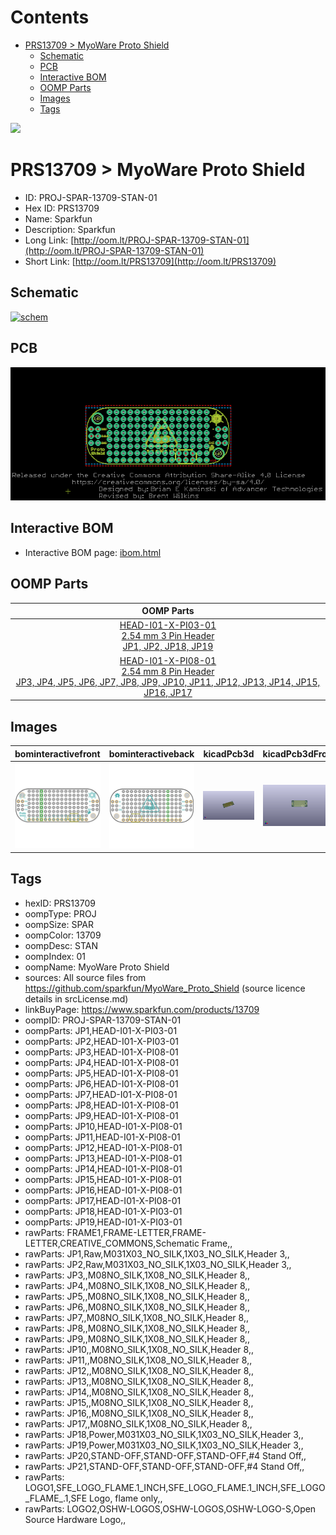 



Contents
========

* [PRS13709 > MyoWare Proto Shield](#prs13709--myoware-proto-shield)
	* [Schematic](#schematic)
	* [PCB](#pcb)
	* [Interactive BOM](#interactive-bom)
	* [OOMP Parts](#oomp-parts)
	* [Images](#images)
	* [Tags](#tags)
  
![][im]
# PRS13709 > MyoWare Proto Shield

- ID: PROJ-SPAR-13709-STAN-01
- Hex ID: PRS13709
- Name: Sparkfun
- Description: Sparkfun
- Long Link: [http://oom.lt/PROJ-SPAR-13709-STAN-01](http://oom.lt/PROJ-SPAR-13709-STAN-01)
- Short Link: [http://oom.lt/PRS13709](http://oom.lt/PRS13709)

## Schematic
  
[![schem](eagleSchemImage.png)](eagleSchemImage.png)
## PCB
  
[![pcb](eagleImage.png)](eagleImage.png)
## Interactive BOM

- Interactive BOM page: [ibom.html](https://htmlpreview.github.io/?https://github.com/oomlout/oomlout_OOMP_projects/blob/main/PROJ-SPAR-13709-STAN-01/kicad/bom/ibom.html)

## OOMP Parts
  

|OOMP Parts|
| :---: |
|[HEAD-I01-X-PI03-01<br> 2.54 mm 3 Pin Header<br> JP1, JP2, JP18, JP19](https://github.com/oomlout/oomlout_OOMP_parts/tree/main/HEAD-I01-X-PI03-01/)|
|[HEAD-I01-X-PI08-01<br> 2.54 mm 8 Pin Header<br> JP3, JP4, JP5, JP6, JP7, JP8, JP9, JP10, JP11, JP12, JP13, JP14, JP15, JP16, JP17](https://github.com/oomlout/oomlout_OOMP_parts/tree/main/HEAD-I01-X-PI08-01/)|

## Images
  
  

|bominteractivefront|bominteractiveback|kicadPcb3d|kicadPcb3dFront|kicadPcb3dBack|eagleImage|eagleSchemImage|pcbdraw|pcbdrawback|
| :---: | :---: | :---: | :---: | :---: | :---: | :---: | :---: | :---: |
|[![bominteractivefront](bomFront_140.png)](bomFront.png)|[![bominteractiveback](bomBack_140.png)](bomBack.png)|[![kicadPcb3d](kicadPcb3d_140.png)](kicadPcb3d.png)|[![kicadPcb3dFront](kicadPcb3dFront_140.png)](kicadPcb3dFront.png)|[![kicadPcb3dBack](kicadPcb3dBack_140.png)](kicadPcb3dBack.png)|[![eagleImage](eagleImage_140.png)](eagleImage.png)|[![eagleSchemImage](eagleSchemImage_140.png)](eagleSchemImage.png)|[![pcbdraw](pcbdraw_140.png)](pcbdraw.png)|[![pcbdrawback](pcbdrawBack_140.png)](pcbdrawBack.png)|

## Tags

- hexID: PRS13709
- oompType: PROJ
- oompSize: SPAR
- oompColor: 13709
- oompDesc: STAN
- oompIndex: 01
- oompName: MyoWare Proto Shield
- sources: All source files from https://github.com/sparkfun/MyoWare_Proto_Shield (source licence details in srcLicense.md)
- linkBuyPage: https://www.sparkfun.com/products/13709
- oompID: PROJ-SPAR-13709-STAN-01
- oompParts: JP1,HEAD-I01-X-PI03-01
- oompParts: JP2,HEAD-I01-X-PI03-01
- oompParts: JP3,HEAD-I01-X-PI08-01
- oompParts: JP4,HEAD-I01-X-PI08-01
- oompParts: JP5,HEAD-I01-X-PI08-01
- oompParts: JP6,HEAD-I01-X-PI08-01
- oompParts: JP7,HEAD-I01-X-PI08-01
- oompParts: JP8,HEAD-I01-X-PI08-01
- oompParts: JP9,HEAD-I01-X-PI08-01
- oompParts: JP10,HEAD-I01-X-PI08-01
- oompParts: JP11,HEAD-I01-X-PI08-01
- oompParts: JP12,HEAD-I01-X-PI08-01
- oompParts: JP13,HEAD-I01-X-PI08-01
- oompParts: JP14,HEAD-I01-X-PI08-01
- oompParts: JP15,HEAD-I01-X-PI08-01
- oompParts: JP16,HEAD-I01-X-PI08-01
- oompParts: JP17,HEAD-I01-X-PI08-01
- oompParts: JP18,HEAD-I01-X-PI03-01
- oompParts: JP19,HEAD-I01-X-PI03-01
- rawParts: FRAME1,FRAME-LETTER,FRAME-LETTER,CREATIVE_COMMONS,Schematic Frame,,
- rawParts: JP1,Raw,M031X03_NO_SILK,1X03_NO_SILK,Header 3,,
- rawParts: JP2,Raw,M031X03_NO_SILK,1X03_NO_SILK,Header 3,,
- rawParts: JP3,,M08NO_SILK,1X08_NO_SILK,Header 8,,
- rawParts: JP4,,M08NO_SILK,1X08_NO_SILK,Header 8,,
- rawParts: JP5,,M08NO_SILK,1X08_NO_SILK,Header 8,,
- rawParts: JP6,,M08NO_SILK,1X08_NO_SILK,Header 8,,
- rawParts: JP7,,M08NO_SILK,1X08_NO_SILK,Header 8,,
- rawParts: JP8,,M08NO_SILK,1X08_NO_SILK,Header 8,,
- rawParts: JP9,,M08NO_SILK,1X08_NO_SILK,Header 8,,
- rawParts: JP10,,M08NO_SILK,1X08_NO_SILK,Header 8,,
- rawParts: JP11,,M08NO_SILK,1X08_NO_SILK,Header 8,,
- rawParts: JP12,,M08NO_SILK,1X08_NO_SILK,Header 8,,
- rawParts: JP13,,M08NO_SILK,1X08_NO_SILK,Header 8,,
- rawParts: JP14,,M08NO_SILK,1X08_NO_SILK,Header 8,,
- rawParts: JP15,,M08NO_SILK,1X08_NO_SILK,Header 8,,
- rawParts: JP16,,M08NO_SILK,1X08_NO_SILK,Header 8,,
- rawParts: JP17,,M08NO_SILK,1X08_NO_SILK,Header 8,,
- rawParts: JP18,Power,M031X03_NO_SILK,1X03_NO_SILK,Header 3,,
- rawParts: JP19,Power,M031X03_NO_SILK,1X03_NO_SILK,Header 3,,
- rawParts: JP20,STAND-OFF,STAND-OFF,STAND-OFF,#4 Stand Off,,
- rawParts: JP21,STAND-OFF,STAND-OFF,STAND-OFF,#4 Stand Off,,
- rawParts: LOGO1,SFE_LOGO_FLAME.1_INCH,SFE_LOGO_FLAME.1_INCH,SFE_LOGO_FLAME_.1,SFE Logo, flame only,,
- rawParts: LOGO2,OSHW-LOGOS,OSHW-LOGOS,OSHW-LOGO-S,Open Source Hardware Logo,,



[im]: kicadPcb3d_450.png
